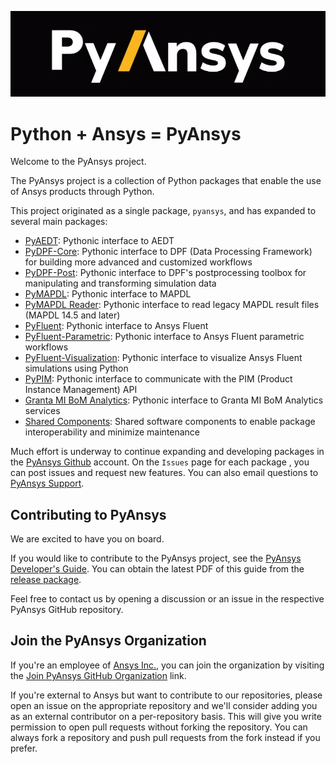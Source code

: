 ﻿![Python at ANSYS Inc](/images/pyansys_dark.png)


# Python + Ansys = PyAnsys

Welcome to the PyAnsys project.

The PyAnsys project is a collection of Python packages that enable the use of
Ansys products through Python.

This project originated as a single package, `pyansys`, and has
expanded to several main packages:

* [PyAEDT](https://aedt.docs.pyansys.com/): Pythonic interface to AEDT
* [PyDPF-Core](https://dpf.docs.pyansys.com/): Pythonic interface to DPF (Data Processing Framework) for building more advanced and customized workflows
* [PyDPF-Post](https://post.docs.pyansys.com/): Pythonic interface to DPF's postprocessing toolbox for manipulating and transforming simulation data
* [PyMAPDL](https://mapdl.docs.pyansys.com/): Pythonic interface to MAPDL
* [PyMAPDL Reader](https://reader.docs.pyansys.com/): Pythonic interface to read legacy MAPDL result files (MAPDL 14.5 and later)
* [PyFluent](https://fluent.docs.pyansys.com/): Pythonic interface to Ansys Fluent
* [PyFluent-Parametric](https://fluentparametric.docs.pyansys.com/): Pythonic interface to Ansys Fluent parametric workflows
* [PyFluent-Visualization](https://fluentvisualization.docs.pyansys.com): Pythonic interface to visualize Ansys Fluent simulations using Python
* [PyPIM](https://pypim.docs.pyansys.com/): Pythonic interface to communicate with the PIM (Product Instance Management) API
* [Granta MI BoM Analytics](https://grantami.docs.pyansys.com/): Pythonic interface to Granta MI BoM Analytics services
* [Shared Components](https://shared.docs.pyansys.com/): Shared software components to enable package interoperability and minimize maintenance

Much effort is underway to continue expanding and developing packages in the
[PyAnsys Github](https://github.com/pyansys/) account. On the ``Issues`` page
for each package , you can post issues and request new features. You can also email
questions to [PyAnsys Support](mailto:pyansys.support@ansys.com>).

## Contributing to PyAnsys

We are excited to have you on board.

If you would like to contribute to the PyAnsys project, see the
[PyAnsys Developer's Guide](https://github.com/pyansys/dev-guide). You can
obtain the latest PDF of this guide from the [release package](https://github.com/pyansys/dev-guide/releases).

Feel free to contact us by opening a discussion or an issue in the respective
PyAnsys GitHub repository.

## Join the PyAnsys Organization

If you're an employee of [Ansys Inc.](https://www.ansys.com/), you can join the organization by visiting the [Join PyAnsys GitHub Organization](https://myapps.microsoft.com/signin/8f67c59b-83ac-4318-ae96-f0588382ddc0?tenantId=34c6ce67-15b8-4eff-80e9-52da8be89706) link.

If you're external to Ansys but want to contribute to our repositories, please open an issue on the appropriate repository and we'll consider adding you as an external contributor on a per-repository basis. This will give you write permission to open pull requests without forking the repository. You can always fork a repository and push pull requests from the fork instead if you prefer.
